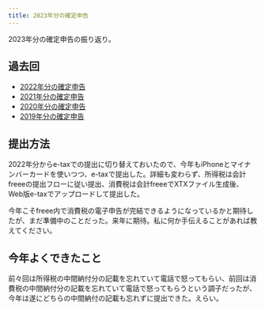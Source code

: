 ```yaml
---
title: 2023年分の確定申告
---
```


2023年分の確定申告の振り返り。

## 過去回

- [2022年分の確定申告](https://r7kamura.com/articles/2023-02-15-kakutei)
- [2021年分の確定申告](https://r7kamura.com/articles/2022-02-01-kakutei)
- [2020年分の確定申告](https://r7kamura.com/articles/2021-02-03-kakutei)
- [2019年分の確定申告](https://r7kamura.com/articles/2020-02-25-kakutei)

## 提出方法

2022年分からe-taxでの提出に切り替えておいたので、今年もiPhoneとマイナンバーカードを使いつつ、e-taxで提出した。詳細も変わらず、所得税は会計freeeの提出フローに従い提出、消費税は会計freeeでXTXファイル生成後、Web版e-taxでアップロードして提出した。

今年こそfreee内で消費税の電子申告が完結できるようになっているかと期待したが、まだ準備中のことだった。来年に期待。私に何か手伝えることがあれば教えてください。

## 今年よくできたこと

前々回は所得税の中間納付分の記載を忘れていて電話で怒ってもらい、前回は消費税の中間納付分の記載を忘れていて電話で怒ってもらうという調子だったが、今年は遂にどちらの中間納付の記載も忘れずに提出できた。えらい。

